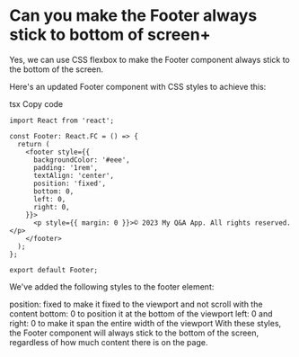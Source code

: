 # Can you make the Footer always stick to bottom of screen+

Yes, we can use CSS flexbox to make the Footer component always stick to the bottom of the screen.

Here's an updated Footer component with CSS styles to achieve this:

tsx
Copy code

```
import React from 'react';

const Footer: React.FC = () => {
  return (
    <footer style={{
      backgroundColor: '#eee',
      padding: '1rem',
      textAlign: 'center',
      position: 'fixed',
      bottom: 0,
      left: 0,
      right: 0,
    }}>
      <p style={{ margin: 0 }}>© 2023 My Q&A App. All rights reserved.</p>
    </footer>
  );
};

export default Footer;
```

We've added the following styles to the footer element:

position: fixed to make it fixed to the viewport and not scroll with the content
bottom: 0 to position it at the bottom of the viewport
left: 0 and right: 0 to make it span the entire width of the viewport
With these styles, the Footer component will always stick to the bottom of the screen, regardless of how much content there is on the page.
